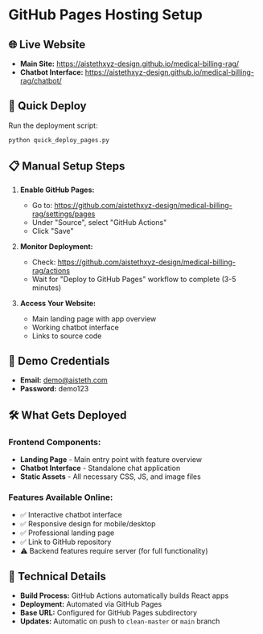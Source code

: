 # GitHub Pages Hosting Setup

## 🌐 Live Website
- **Main Site:** https://aistethxyz-design.github.io/medical-billing-rag/
- **Chatbot Interface:** https://aistethxyz-design.github.io/medical-billing-rag/chatbot/

## 🚀 Quick Deploy

Run the deployment script:
```bash
python quick_deploy_pages.py
```

## 📋 Manual Setup Steps

1. **Enable GitHub Pages:**
   - Go to: https://github.com/aistethxyz-design/medical-billing-rag/settings/pages
   - Under "Source", select "GitHub Actions"
   - Click "Save"

2. **Monitor Deployment:**
   - Check: https://github.com/aistethxyz-design/medical-billing-rag/actions
   - Wait for "Deploy to GitHub Pages" workflow to complete (3-5 minutes)

3. **Access Your Website:**
   - Main landing page with app overview
   - Working chatbot interface
   - Links to source code

## 🔐 Demo Credentials
- **Email:** demo@aisteth.com
- **Password:** demo123

## 🛠️ What Gets Deployed

### Frontend Components:
- **Landing Page** - Main entry point with feature overview
- **Chatbot Interface** - Standalone chat application
- **Static Assets** - All necessary CSS, JS, and image files

### Features Available Online:
- ✅ Interactive chatbot interface
- ✅ Responsive design for mobile/desktop
- ✅ Professional landing page
- ✅ Link to GitHub repository
- ⚠️ Backend features require server (for full functionality)

## 🔧 Technical Details

- **Build Process:** GitHub Actions automatically builds React apps
- **Deployment:** Automated via GitHub Pages
- **Base URL:** Configured for GitHub Pages subdirectory
- **Updates:** Automatic on push to `clean-master` or `main` branch

